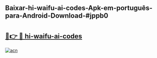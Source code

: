 ## Baixar-hi-waifu-ai-codes-Apk-em-português​-para-Android-Download-#jppb0

# <h2><a href="https://ainizakaria.my?title=hi-waifu-ai-codes&ref=20M">🔗👉 🔴 hi-waifu-ai-codes</a></h2>

[![acn](https://github.com/user-attachments/assets/0f9c940e-d8b0-45ae-aac7-cd30a18b3e1c)](https://ainizakaria.my?title=hi-waifu-ai-codes&ref=20M)

